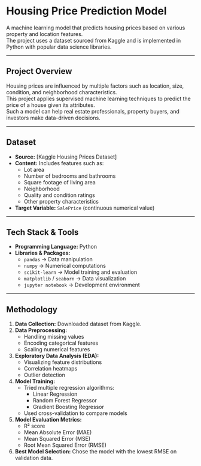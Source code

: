 #  Housing Price Prediction Model

A machine learning model that predicts housing prices based on various property and location features.  
The project uses a dataset sourced from Kaggle and is implemented in Python with popular data science libraries.

---

## Project Overview
Housing prices are influenced by multiple factors such as location, size, condition, and neighborhood characteristics.  
This project applies supervised machine learning techniques to predict the price of a house given its attributes.  
Such a model can help real estate professionals, property buyers, and investors make data-driven decisions.

---

##  Dataset
- **Source:** [Kaggle Housing Prices Dataset]
- **Content:** Includes features such as:
  - Lot area
  - Number of bedrooms and bathrooms
  - Square footage of living area
  - Neighborhood
  - Quality and condition ratings
  - Other property characteristics
- **Target Variable:** `SalePrice` (continuous numerical value)

---

## Tech Stack & Tools
- **Programming Language:** Python  
- **Libraries & Packages:**
  - `pandas` → Data manipulation
  - `numpy` → Numerical computations
  - `scikit-learn` → Model training and evaluation
  - `matplotlib` / `seaborn` → Data visualization
  - `jupyter notebook` → Development environment

---

## Methodology
1. **Data Collection:** Downloaded dataset from Kaggle.
2. **Data Preprocessing:**
   - Handling missing values
   - Encoding categorical features
   - Scaling numerical features
3. **Exploratory Data Analysis (EDA):**
   - Visualizing feature distributions
   - Correlation heatmaps
   - Outlier detection
4. **Model Training:**
   - Tried multiple regression algorithms:
     - Linear Regression
     - Random Forest Regressor
     - Gradient Boosting Regressor
   - Used cross-validation to compare models
5. **Model Evaluation Metrics:**
   - R² score
   - Mean Absolute Error (MAE)
   - Mean Squared Error (MSE)
   - Root Mean Squared Error (RMSE)
6. **Best Model Selection:** Chose the model with the lowest RMSE on validation data.
